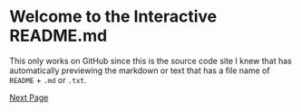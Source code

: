 # Welcome to the Interactive README.md

This only works on GitHub since this is the source code site I knew that has automatically previewing the markdown or text that has a file name of `README` + `.md` or `.txt`.

<a href="/page1.md">Next Page</a>